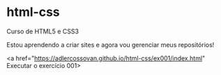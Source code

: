 # html-css
Curso de HTML5 e CSS3

Estou aprendendo a criar sites e agora vou gerenciar meus repositórios!

<a href="https://adlercossovan.github.io/html-css/ex001/index.html" Executar o exercício 001></a>